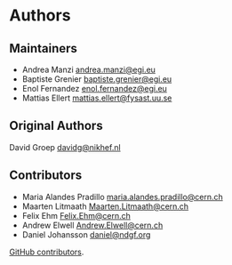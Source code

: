 # Authors

## Maintainers

- Andrea Manzi <andrea.manzi@egi.eu>
- Baptiste Grenier <baptiste.grenier@egi.eu>
- Enol Fernandez <enol.fernandez@egi.eu>
- Mattias Ellert <mattias.ellert@fysast.uu.se>

## Original Authors

David Groep <davidg@nikhef.nl>

## Contributors

- Maria Alandes Pradillo <maria.alandes.pradillo@cern.ch>
- Maarten Litmaath <Maarten.Litmaath@cern.ch>
- Felix Ehm <Felix.Ehm@cern.ch>
- Andrew Elwell <Andrew.Elwell@cern.ch>
- Daniel Johansson <daniel@ndgf.org>

[GitHub contributors](https://github.com/EGI-Federation/bdii/graphs/contributors).
